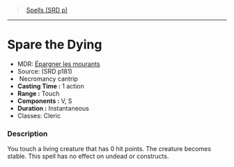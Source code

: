 ﻿---
!SpellItem
Family: SpellVO
Level: cantrip
Type: Necromancy
CastingTime: 1 action
Range: Touch
Components: V, S
Duration: Instantaneous
Classes: Cleric
Id: spells_vo.md#spare-the-dying
ParentLink: spells_vo.md#spells-srd-p
Name: Spare the Dying
ParentName: Spells (SRD p)
NameLevel: 1
AltName: '[Épargner les mourants](hd_spells_epargner_les_mourants.md)'
Source: (SRD p181)
Attributes: {}
---
> [Spells (SRD p)](srd_spells.md)

---

# Spare the Dying

- MDR: [Épargner les mourants](hd_spells_epargner_les_mourants.md)
- Source: (SRD p181)
-  Necromancy cantrip
- **Casting Time :** 1 action
- **Range :** Touch
- **Components :** V, S
- **Duration :** Instantaneous
- Classes: Cleric

### Description

You touch a living creature that has 0 hit points. The creature becomes stable. This spell has no effect on undead or constructs.

